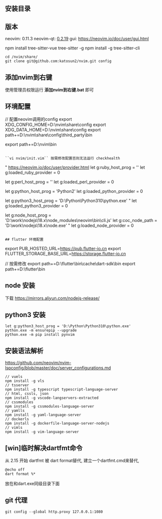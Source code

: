 ## 安装目录

## 版本

neovim: 0.11.3
neovim-qt: [0.2.19](https://github.com/equalsraf/neovim-qt)
gui: https://neovim.io/doc/user/gui.html


npm install tree-sitter-vue tree-sitter -g
npm install -g tree-sitter-cli

```
cd /nvim/share/
git clone git@github.com:katosun2/nvim.git config
```

## 添加nvim到右键
使用管理员权限运行 **添加nvim到右键.bat** 即可

## 环境配置
// 配置neovim调用的config
export XDG_CONFIG_HOME=D:\nvim\share\config
export XDG_DATA_HOME=D:\nvim\share\config
export path+=D:\nvim\share\config\third_party\bin

export path+=D:\nvim\bin
```

``vi nvim/init.vim`` 按需修改配置否则无法运行 checkhealth

```
" https://neovim.io/doc/user/provider.html
let g:ruby_host_prog = ''
let g:loaded_ruby_provider = 0

let g:perl_host_prog = ''
let g:loaded_perl_provider = 0

let g:python_host_prog = 'Python2'
let g:loaded_python_provider = 0

let g:python3_host_prog = 'D:\Python\Python310\python.exe'
" let g:loaded_python3_provider = 0

let g:node_host_prog = 'D:\work\nodejs\18.x\node_modules\neovim\bin\cli.js'
let g:coc_node_path = 'D:\work\nodejs\18.x\node.exe'
" let g:loaded_node_provider = 0
```

## flutter 环境配置
```
export PUB_HOSTED_URL=https://pub.flutter-io.cn
export FLUTTER_STORAGE_BASE_URL=https://storage.flutter-io.cn

// 按需修改
export path+=D:\flutter\bin\cache\dart-sdk\bin
export path+=D:\flutter\bin

## node 安装

下载 https://mirrors.aliyun.com/nodejs-release/

## python3 安装
```
let g:python3_host_prog = 'D:\Python\Python310\python.exe'
python.exe -m ensurepip --upgrade
python.exe -m pip install pynvim
```

## 安装语法解析
https://github.com/neovim/nvim-lspconfig/blob/master/doc/server_configurations.md

```
// vuels
npm install -g vls
// tsserver
npm install -g typescript typescript-language-server
// html, cssls, json
npm install -g vscode-langservers-extracted
// cssmodules
npm install -g cssmodules-language-server
// yamlls
npm install -g yaml-language-server
// dockerls
npm install -g dockerfile-language-server-nodejs
// vimls
npm install -g vim-language-server
```

## [win]临时解决dartfmt命令
从 2.15 开始 dartfmt 被 dart format替代, 建立一个dartfmt.cmd来替代,
```
@echo off
dart format %*
```
放在和dart.exe同级目录下面

## git 代理
```
git config --global http.proxy 127.0.0.1:1080
```
